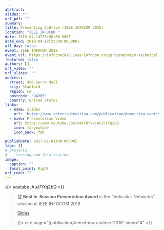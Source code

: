 ```yaml
---
abstract: 
slides: ""
url_pdf: ""
summary:
title: Presenting CoDrive (IEEE INFOCOM 2018)   
location: "IEEE INFOCOM "
date: 2018-04-14T23:00:00.000Z
date_end: 2018-04-18T23:00:00.000Z
all_day: false
event: IEEE INFOCOM 2018
event_url: https://infocom2018.ieee-infocom.org/program/main-technical-program
featured: false
authors: []
url_video: ""
url_slides: ""
address:
  street: 450 Serra Mall
  city: Stanford
  region: CA
  postcode: "94305"
  country: United States
links:
  - name: Slides
    url: 'https://www.soterisdemetriou.com/publication/demetriou-codrive-2018/slides.pdf'
  - name: Presentation Video
    url: https://www.youtube.com/watch?v=jAuJFiYq2bQ
    icon: fa-youtube
    icon_pack: fab
    
publishDate: 2017-01-01T00:00:00Z
tags: []
# projects:
#  - sensing-and-localisation
image:
  caption: ""
  focal_point: Right
url_code: ""
---
```

{{< youtube jAuJFiYq2bQ >}}

> :trophy: **Best In-Session Presentation Award** in the "Vehicular Networks" session at IEEE INFOCOM 2018.

> [Slides](https://www.soterisdemetriou.com/publication/demetriou-codrive-2018/slides.pdf)
 
> {{< cite page="/publication/demetriou-codrive-2018" view="4" >}}
